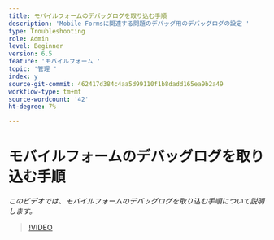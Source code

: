 ```yaml
---
title: モバイルフォームのデバッグログを取り込む手順
description: 'Mobile Formsに関連する問題のデバッグ用のデバッグログの設定 '
type: Troubleshooting
role: Admin
level: Beginner
version: 6.5
feature: 'モバイルフォーム '
topic: '管理 '
index: y
source-git-commit: 462417d384c4aa5d99110f1b8dadd165ea9b2a49
workflow-type: tm+mt
source-wordcount: '42'
ht-degree: 7%

---
```



# モバイルフォームのデバッグログを取り込む手順

*このビデオでは、モバイルフォームのデバッグログを取り込む手順について説明します。*

>[!VIDEO](https://video.tv.adobe.com/v/335516?quality=9&learn=on)
